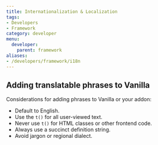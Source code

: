 ```yaml
---
title: Internationalization & Localization
tags:
- Developers
- Framework
category: developer
menu:
  developer:
    parent: framework
aliases:
- /developers/framework/i18n
---
```

## Adding translatable phrases to Vanilla

Considerations for adding phrases to Vanilla or your addon:

* Default to English.
* Use the `t()` for all user-viewed text.
* Never use `t()` for HTML classes or other frontend code.
* Always use a succinct definition string.
* Avoid jargon or regional dialect.

